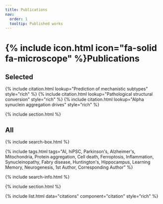 ```yaml
---
title: Publications
nav:
  order: 1
  tooltip: Published works
---
```


# {% include icon.html icon="fa-solid fa-microscope" %}Publications

## Selected

{% include citation.html lookup="Prediction of mechanistic subtypes" style="rich" %}
{% include citation.html lookup="Pathological structural conversion" style="rich" %}
{% include citation.html lookup="Alpha synuclein aggregation drives" style="rich" %}

{% include section.html %}

## All

{% include search-box.html %}

{% include tags.html tags="AI, hiPSC, Parkinson's, Alzheimer's, Mitochondria, Protein aggregation, Cell death, Ferroptosis, Inflammation, Synucleinopathy, Fabry disease, Huntington's, Hippocampus, Learning Memory, Neurogenesis, 1st Author, Corresponding Author" %}

{% include search-info.html %}

{% include section.html %}

{% include list.html data="citations" component="citation" style="rich" %}
